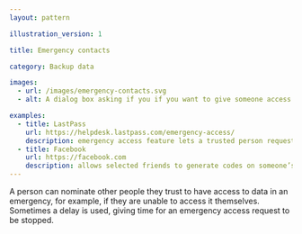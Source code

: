 ```yaml
---
layout: pattern

illustration_version: 1

title: Emergency contacts

category: Backup data

images:
  - url: /images/emergency-contacts.svg
  - alt: A dialog box asking if you if you want to give someone access to your account in an emergency.

examples:
  - title: LastPass
    url: https://helpdesk.lastpass.com/emergency-access/
    description: emergency access feature lets a trusted person request access to a password store
  - title: Facebook
    url: https://facebook.com
    description: allows selected friends to generate codes on someone’s behalf, to help them regain access to an account
---
```


A person can nominate other people they trust to have access to data in an emergency, for example, if they are unable to access it themselves. Sometimes a delay is used, giving time for an emergency access request to be stopped.
